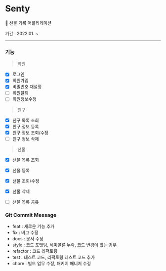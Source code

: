 # Senty
🎁 선물 기록 어플리케이션

기간 : 2022.01. ~  
  
  ---  
### 기능  
> 회원  
- [x] 로그인  
- [x] 회원가입
- [x] 비밀번호 재설정
- [ ] 회원탈퇴
- [ ] 회원정보수정  
  
> 친구  
- [x] 친구 목록 조회
- [x] 친구 정보 등록
- [x] 친구 정보 조회/수정
- [ ] 친구 정보 삭제  
  
> 선물  
- [x] 선물 목록 조회
- [x] 선물 등록
- [x] 선물 조회/수정
- [x] 선물 삭제  
- [ ] 선물 목록 공유  
 

### Git Commit Message
  - feat : 새로운 기능 추가  
  - fix : 버그 수정  
  - docs : 문서 수정
  - style : 코드 포맷팅, 세미콜론 누락, 코드 변경이 없는 경우  
  - refactor : 코드 리팩토링  
  - test : 테스트 코드, 리팩토링 테스트 코드 추가  
  - chore : 빌드 업무 수정, 패키지 매니저 수정
  

